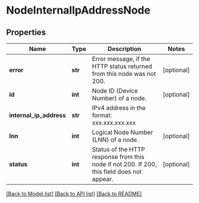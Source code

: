 # NodeInternalIpAddressNode

## Properties
Name | Type | Description | Notes
------------ | ------------- | ------------- | -------------
**error** | **str** | Error message, if the HTTP status returned from this node was not 200. | [optional] 
**id** | **int** | Node ID (Device Number) of a node. | [optional] 
**internal_ip_address** | **str** | IPv4 address in the format: xxx.xxx.xxx.xxx | 
**lnn** | **int** | Logical Node Number (LNN) of a node. | [optional] 
**status** | **int** | Status of the HTTP response from this node if not 200.  If 200, this field does not appear. | [optional] 

[[Back to Model list]](../README.md#documentation-for-models) [[Back to API list]](../README.md#documentation-for-api-endpoints) [[Back to README]](../README.md)



